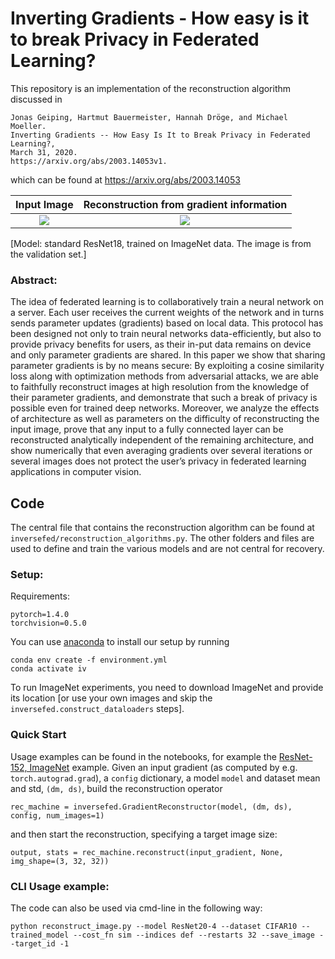 # Inverting Gradients - How easy is it to break Privacy in Federated Learning?

This repository is an implementation of the reconstruction algorithm discussed in
```
Jonas Geiping, Hartmut Bauermeister, Hannah Dröge, and Michael Moeller. 
Inverting Gradients -- How Easy Is It to Break Privacy in Federated Learning?, 
March 31, 2020. 
https://arxiv.org/abs/2003.14053v1.

```
which can be found at https://arxiv.org/abs/2003.14053

Input Image             |  Reconstruction from gradient information
:-------------------------:|:-------------------------:
![](11794_ResNet18_ImageNet_input.png)  |  ![](11794_ResNet18_ImageNet_output.png)

[Model: standard ResNet18, trained on ImageNet data. The image is from the validation set.]

### Abstract:
The idea of federated learning is to collaboratively train a neural network on a server. Each user receives the current weights of the network and in turns sends parameter updates (gradients) based on local data. This protocol has been designed not only to train neural networks data-efficiently, but also to provide privacy benefits for users, as their in-put data remains on device and only parameter gradients are shared. In this paper we show that sharing parameter gradients is by no means secure: By exploiting a cosine similarity loss along with optimization methods from adversarial attacks, we are able to faithfully reconstruct images at high resolution from the knowledge of their parameter gradients, and demonstrate  that  such  a  break  of  privacy  is  possible  even  for  trained deep networks. Moreover, we analyze the effects of architecture as well as parameters on the difficulty of reconstructing the input image, prove that any input to a fully connected layer can be reconstructed analytically independent of the remaining architecture, and show numerically that  even  averaging  gradients  over  several  iterations  or  several  images does not protect the user’s privacy in federated learning applications in computer vision.

## Code
The central file that contains the reconstruction algorithm can be found at ```inversefed/reconstruction_algorithms.py```. The other folders and files are used to define and train the various models and are not central for recovery.

### Setup:
Requirements:
```
pytorch=1.4.0
torchvision=0.5.0
```
You can use [anaconda](https://www.anaconda.com/distribution/) to install our setup by running
```
conda env create -f environment.yml
conda activate iv
```
To run ImageNet experiments, you need to download ImageNet and provide its location [or use your own images and skip the ```inversefed.construct_dataloaders``` steps].


### Quick Start
Usage examples can be found in the notebooks, for example the [ResNet-152, ImageNet](ResNet152%20-%20trained%20on%20ImageNet.ipynb) example.
Given an input gradient (as computed by e.g. ```torch.autograd.grad```), a ```config``` dictionary, a model ```model``` and dataset mean and std, ```(dm, ds)```, build the reconstruction operator
```
rec_machine = inversefed.GradientReconstructor(model, (dm, ds), config, num_images=1)
```
and then start the reconstruction, specifying a target image size:
```
output, stats = rec_machine.reconstruct(input_gradient, None, img_shape=(3, 32, 32))
```



### CLI Usage example:
The code can also be used via cmd-line in the following way:
```
python reconstruct_image.py --model ResNet20-4 --dataset CIFAR10 --trained_model --cost_fn sim --indices def --restarts 32 --save_image --target_id -1
```
